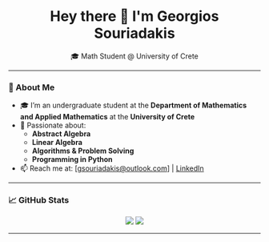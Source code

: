 <h1 align="center">Hey there 👋 I'm Georgios Souriadakis</h1>

<p align="center">
  🎓 Math Student @ University of Crete
</p>

---

### 🧠 About Me

- 🎓 I’m an undergraduate student at the **Department of Mathematics and Applied Mathematics** at the **University of Crete**
- 🔬 Passionate about:
  - **Abstract Algebra**
  - **Linear Algebra**
  - **Algorithms & Problem Solving**
  - **Programming in Python**
- 📫 Reach me at: [gsouriadakis@outlook.com] | [LinkedIn](https://www.linkedin.com/in/georgios-souriadakis-014429215)

---

### 📈 GitHub Stats

<p align="center">
  <img src="https://github-readme-stats.vercel.app/api?username=gsouriadakis&show_icons=true&theme=gruvbox" />
  <img src="https://github-readme-stats.vercel.app/api/top-langs/?username=gsouriadakis&layout=compact&theme=gruvbox" />
</p>

---
